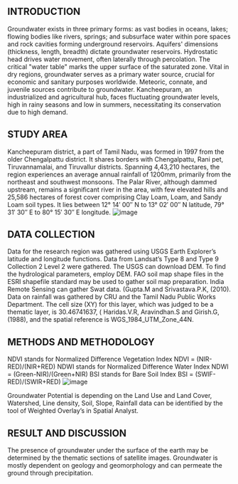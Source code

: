 ## INTRODUCTION
Groundwater exists in three primary forms: as vast bodies in oceans, lakes; flowing bodies like rivers, springs; and subsurface water within pore spaces and rock cavities forming underground reservoirs. Aquifers' dimensions (thickness, length, breadth) dictate groundwater reservoirs. Hydrostatic head drives water movement, often laterally through percolation. The critical "water table" marks the upper surface of the saturated zone. Vital in dry regions, groundwater serves as a primary water source, crucial for economic and sanitary purposes worldwide. Meteoric, connate, and juvenile sources contribute to groundwater. Kancheepuram, an industrialized and agricultural hub, faces fluctuating groundwater levels, high in rainy seasons and low in summers, necessitating its conservation due to high demand.
## STUDY AREA
Kancheepuram district, a part of Tamil Nadu, was formed in 1997 from the older Chengalpattu district. It shares borders with Chengalpattu, Rani pet, Tiruvannamalai, and Tiruvallur districts. Spanning 4,43,210 hectares, the region experiences an average annual rainfall of 1200mm, primarily from the northeast and southwest monsoons. The Palar River, although dammed upstream, remains a significant river in the area, with few elevated hills and 25,586 hectares of forest cover comprising Clay Loam, Loam, and Sandy Loam soil types.
It lies  between 12° 14′ 00″ N to 13° 02′ 00″ N latitude, 79° 31′ 30″ E to 80° 15′ 30″ E longitude. 
![image](https://github.com/gowcigan/Groundwater-Potential-Zone-of-Kancheepuram-District-Tamil-Nadu/assets/136164811/5d09fabc-39fb-4580-9e32-0ad9e6e15d7e)

## DATA COLLECTION
Data for the research region was gathered using USGS Earth Explorer’s latitude and longitude 
functions. Data from Landsat’s Type 8 and Type 9 Collection 2 Level 2 were gathered. The USGS can 
download DEM. To find the hydrological parameters, employ DEM. FAO soil map shape files in the 
ESRI shapefile standard may be used to gather soil map preparation. India Remote Sensing can gather 
Swat data. (Gupta.M and Srivastava.P.K, (2010). Data on rainfall was gathered by CRU and the 
Tamil Nadu Public Works Department. The cell size (XY) for this layer, which was judged to be a 
thematic layer, is 30.46741637, ( Haridas.V.R, Aravindhan.S and Girish.G, (1988), and the spatial 
reference is WGS_1984_UTM_Zone_44N.
## METHODS AND METHODOLOGY
NDVI stands for Normalized Difference Vegetation Index
 NDVI = (NIR-RED)/(NIR+RED)
NDWI stands for Normalized Difference Water Index
 NDWI = (Green-NIR)/(Green+NIR)
BSI stands for Bare Soil Index
 BSI = (SWIF-RED)/(SWIR+RED)
![image](https://github.com/gowcigan/Groundwater-Potential-Zone-of-Kancheepuram-District-Tamil-Nadu/assets/136164811/171f028e-a9ec-4cc1-85da-80e11a5977a1)

Groundwater Potential is depending on the Land Use and Land Cover, Watershed, Line density, Soil, 
Slope, Rainfall data can be identified by the tool of Weighted Overlay’s in Spatial Analyst.
## RESULT AND DISCUSSION
The presence of groundwater under the surface of the earth may be determined by the thematic 
sections of satellite images. Groundwater is mostly dependent on geology and geomorphology and 
can permeate the ground through precipitation.


 

